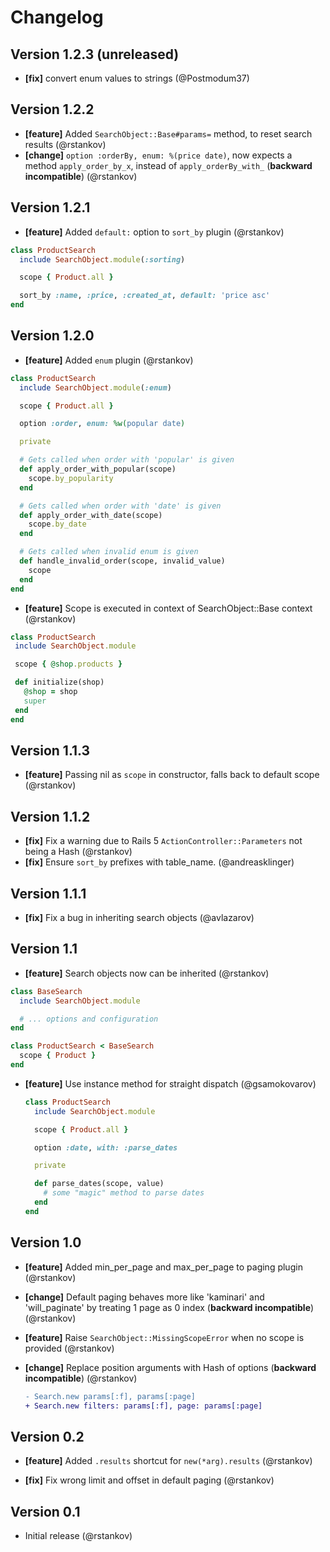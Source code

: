 # Changelog

## Version 1.2.3 (unreleased)

* __[fix]__ convert enum values to strings (@Postmodum37)

## Version 1.2.2

* __[feature]__ Added `SearchObject::Base#params=` method, to reset search results (@rstankov)
* __[change]__ `option :orderBy, enum: %(price date)`, now expects a method `apply_order_by_x`, instead of `apply_orderBy_with_` (__backward incompatible__) (@rstankov)

## Version 1.2.1

* __[feature]__ Added `default:` option to `sort_by` plugin (@rstankov)

```ruby
class ProductSearch
  include SearchObject.module(:sorting)

  scope { Product.all }

  sort_by :name, :price, :created_at, default: 'price asc'
end
```

## Version 1.2.0

* __[feature]__ Added `enum` plugin (@rstankov)

```ruby
class ProductSearch
  include SearchObject.module(:enum)

  scope { Product.all }

  option :order, enum: %w(popular date)

  private

  # Gets called when order with 'popular' is given
  def apply_order_with_popular(scope)
    scope.by_popularity
  end

  # Gets called when order with 'date' is given
  def apply_order_with_date(scope)
    scope.by_date
  end

  # Gets called when invalid enum is given
  def handle_invalid_order(scope, invalid_value)
    scope
  end
end
```

* __[feature]__ Scope is executed  in context of SearchObject::Base context (@rstankov)

 ```ruby
class ProductSearch
  include SearchObject.module

  scope { @shop.products }

  def initialize(shop)
    @shop = shop
    super
  end
end
```

## Version 1.1.3

* __[feature]__ Passing nil as `scope` in constructor, falls back to default scope (@rstankov)

## Version 1.1.2

* __[fix]__ Fix a warning due to Rails 5 `ActionController::Parameters` not being a Hash (@rstankov)
* __[fix]__ Ensure `sort_by` prefixes with table_name. (@andreasklinger)

## Version 1.1.1

* __[fix]__ Fix a bug in inheriting search objects (@avlazarov)

## Version 1.1

* __[feature]__ Search objects now can be inherited  (@rstankov)

 ```ruby
 class BaseSearch
   include SearchObject.module

   # ... options and configuration
 end

 class ProductSearch < BaseSearch
   scope { Product }
 end
 ```

* __[feature]__ Use instance method for straight dispatch (@gsamokovarov)

  ```ruby
  class ProductSearch
    include SearchObject.module

    scope { Product.all }

    option :date, with: :parse_dates

    private

    def parse_dates(scope, value)
      # some "magic" method to parse dates
    end
  end
  ```

## Version 1.0

* __[feature]__ Added min_per_page and max_per_page to paging plugin (@rstankov)

* __[change]__ Default paging behaves more like 'kaminari' and 'will_paginate' by treating 1 page as 0 index (__backward incompatible__) (@rstankov)

* __[feature]__ Raise `SearchObject::MissingScopeError` when no scope is provided (@rstankov)

* __[change]__ Replace position arguments with Hash of options (__backward incompatible__) (@rstankov)

  ```diff
  - Search.new params[:f], params[:page]
  + Search.new filters: params[:f], page: params[:page]
  ```

## Version 0.2

* __[feature]__ Added `.results` shortcut for `new(*arg).results` (@rstankov)

* __[fix]__ Fix wrong limit and offset in default paging (@rstankov)

## Version 0.1

* Initial release (@rstankov)
